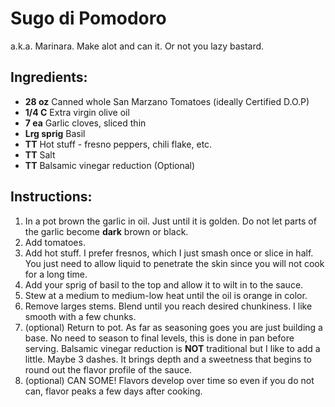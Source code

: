 # Sugo di Pomodoro
a.k.a. Marinara. Make alot and can it. Or not you lazy bastard.

## Ingredients:
- **28 oz** Canned whole San Marzano Tomatoes (ideally Certified D.O.P)
- **1/4 C** Extra virgin olive oil
- **7 ea** Garlic cloves, sliced thin
- **Lrg sprig** Basil
- **TT** Hot stuff - fresno peppers, chili flake, etc.
- **TT** Salt
- **TT** Balsamic vinegar reduction (Optional)
  
## Instructions:
1. In a pot brown the garlic in oil. Just until it is golden. Do not let parts of the garlic become **dark** brown or black.
2. Add tomatoes. 
3. Add hot stuff. I prefer fresnos, which I just smash once or slice in half. You just need to allow liquid to penetrate the skin since you will not cook for a long time.
4. Add your sprig of basil to the top and allow it to wilt in to the sauce.
5. Stew at a medium to medium-low heat until the oil is orange in color.
6. Remove larges stems. Blend until you reach desired chunkiness. I like smooth with a few chunks.
7. (optional) Return to pot. As far as seasoning goes you are just building a base. No need to season to final levels, this is done in pan before serving. Balsamic vinegar reduction is **NOT** traditional but I like to add a little. Maybe 3 dashes. It brings depth and a sweetness that begins to round out the flavor profile of the sauce.
8. (optional) CAN SOME! Flavors develop over time so even if you do not can, flavor peaks a few days after cooking.